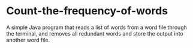 # Count-the-frequency-of-words
A simple Java program that reads a list of words from a word file through the terminal, and removes all redundant words and store the output into another word file.

